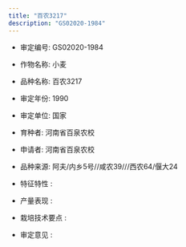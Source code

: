 ```yaml
---
title: "百农3217"
description: "GS02020-1984"
---
```

* 审定编号:  GS02020-1984

*  作物名称:  小麦

*  品种名称:  百农3217

*  审定年份:  1990

*  审定单位:  国家

* 育种者:  河南省百泉农校

*  申请者:  河南省百泉农校

*  品种来源:  阿夫/内乡5号//咸农39///西农64/偃大24

*  特征特性 : 

 
*  产量表现 : 


*  栽培技术要点 : 


*  审定意见 : 

